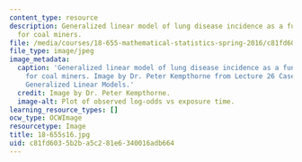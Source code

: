 ```yaml
---
content_type: resource
description: Generalized linear model of lung disease incidence as a function of exposure
  for coal miners.
file: /media/courses/18-655-mathematical-statistics-spring-2016/c81fd6035b2ba5c281e6340016adb664_18-655s16.jpg
file_type: image/jpeg
image_metadata:
  caption: 'Generalized linear model of lung disease incidence as a function of exposure
    for coal miners. Image by Dr. Peter Kempthorne from Lecture 26 Case Study: Applying
    Generalized Linear Models.'
  credit: Image by Dr. Peter Kempthorne.
  image-alt: Plot of observed log-odds vs exposure time.
learning_resource_types: []
ocw_type: OCWImage
resourcetype: Image
title: 18-655s16.jpg
uid: c81fd603-5b2b-a5c2-81e6-340016adb664
---
```

